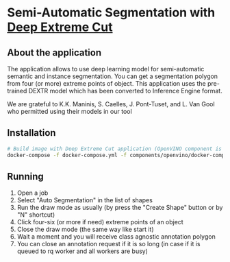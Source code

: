 # Semi-Automatic Segmentation with [Deep Extreme Cut](http://www.vision.ee.ethz.ch/~cvlsegmentation/dextr/)

## About the application

The application allows to use deep learning model for semi-automatic semantic and instance segmentation.
You can get a segmentation polygon from four (or more) extreme points of object.
This application uses the pre-trained DEXTR model which has been converted to Inference Engine format.

We are grateful to K.K. Maninis, S. Caelles, J. Pont-Tuset, and L. Van Gool who permitted using their models in our tool

## Installation

```bash
# Build image with Deep Extreme Cut application (OpenVINO component is also needed)
docker-compose -f docker-compose.yml -f components/openvino/docker-compose.openvino.yml -f cvat/apps/dextr_segmentation/docker-compose.dextr.yml build
```

## Running

1.  Open a job
2.  Select "Auto Segmentation" in the list of shapes
3.  Run the draw mode as usually (by press the "Create Shape" button or by "N" shortcut)
4.  Click four-six (or more if need) extreme points of an object
5.  Close the draw mode (the same way like start it)
6.  Wait a moment and you will receive class agnostic annotation polygon
7.  You can close an annotation request if it is so long (in case if it is queued to rq worker and all workers are busy)
